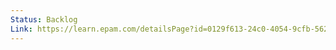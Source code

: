 ```yaml
---
Status: Backlog
Link: https://learn.epam.com/detailsPage?id=0129f613-24c0-4054-9cfb-5624d32978cd
---
```

